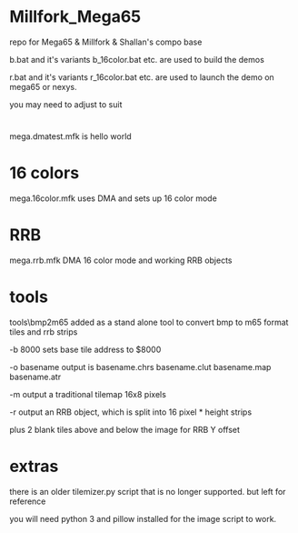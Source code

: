 # Millfork_Mega65
repo for Mega65 &amp; Millfork &amp; Shallan's compo base


b.bat and it's variants b_16color.bat etc. are used to build the demos

r.bat and it's variants r_16color.bat etc. are used to launch the demo on mega65 or nexys.

you may need to adjust to suit

#

mega.dmatest.mfk is hello world 

# 16 colors


mega.16color.mfk uses DMA and sets up 16 color mode 

# RRB 

mega.rrb.mfk DMA 16 color mode and working RRB objects


# tools

tools\bmp2m65 added as a stand alone tool to convert bmp to m65 format tiles and rrb strips

-b 8000 
sets base tile address to $8000 

-o basename 
output is 
basename.chrs 
basename.clut 
basename.map 
basename.atr

-m 
output a traditional tilemap 16x8 pixels 

-r 
output an RRB object, which is split into 16 pixel * height strips

plus 2 blank tiles above and below the image for RRB Y offset 

# extras

there is an older tilemizer.py script that is no longer supported. but left for reference

you will need python 3 and pillow installed for the image script to work. 









